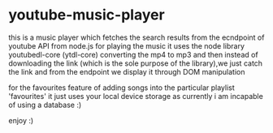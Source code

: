 # youtube-music-player

this is a music player which fetches the search results from the ecndpoint of youtube API from node.js
for playing the music it uses the node library youtubedl-core (ytdl-core) converting the mp4 to mp3 and then instead of downloading the link (which is the sole purpose of the library),we just catch the link and from the endpoint we display it through DOM manipulation

for the favourites feature of adding songs into the particular playlist 'favourites' it just uses your local device storage as currently i am incapable of using a database :)

enjoy :)

